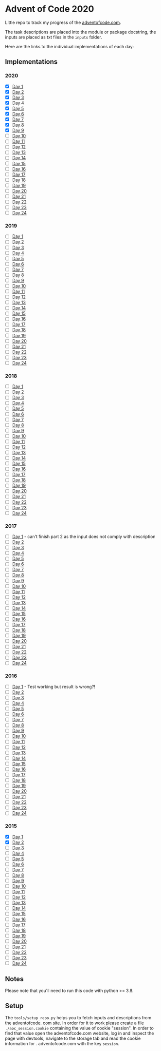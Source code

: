 # Advent of Code 2020

Little repo to track my progress of the [adventofcode.com](https://adventofcode.com).

The task descriptions are placed into the module or package docstring, the inputs are placed
as txt files in the `inputs` folder.

Here are the links to the individual implementations of each day:

## Implementations

### 2020

- [x] [Day 1](year2020/day1/)
- [x] [Day 2](year2020/day2/)
- [x] [Day 3](year2020/day3/)
- [x] [Day 4](year2020/day4/)
- [x] [Day 5](year2020/day5/)
- [x] [Day 6](year2020/day6/)
- [x] [Day 7](year2020/day7/)
- [x] [Day 8](year2020/day8/)
- [x] [Day 9](year2020/day9/)
- [ ] [Day 10](year2020/day10/)
- [ ] [Day 11](year2020/day11/)
- [ ] [Day 12](year2020/day12/)
- [ ] [Day 13](year2020/day13/)
- [ ] [Day 14](year2020/day14/)
- [ ] [Day 15](year2020/day15/)
- [ ] [Day 16](year2020/day16/)
- [ ] [Day 17](year2020/day17/)
- [ ] [Day 18](year2020/day18/)
- [ ] [Day 19](year2020/day19/)
- [ ] [Day 20](year2020/day20/)
- [ ] [Day 21](year2020/day21/)
- [ ] [Day 22](year2020/day22/)
- [ ] [Day 23](year2020/day23/)
- [ ] [Day 24](year2020/day24/)

### 2019

- [ ] [Day 1](year2019/day1/)
- [ ] [Day 2](year2019/day2/)
- [ ] [Day 3](year2019/day3/)
- [ ] [Day 4](year2019/day4/)
- [ ] [Day 5](year2019/day5/)
- [ ] [Day 6](year2019/day6/)
- [ ] [Day 7](year2019/day7/)
- [ ] [Day 8](year2019/day8/)
- [ ] [Day 9](year2019/day9/)
- [ ] [Day 10](year2019/day10/)
- [ ] [Day 11](year2019/day11/)
- [ ] [Day 12](year2019/day12/)
- [ ] [Day 13](year2019/day13/)
- [ ] [Day 14](year2019/day14/)
- [ ] [Day 15](year2019/day15/)
- [ ] [Day 16](year2019/day16/)
- [ ] [Day 17](year2019/day17/)
- [ ] [Day 18](year2019/day18/)
- [ ] [Day 19](year2019/day19/)
- [ ] [Day 20](year2019/day20/)
- [ ] [Day 21](year2019/day21/)
- [ ] [Day 22](year2019/day22/)
- [ ] [Day 23](year2019/day23/)
- [ ] [Day 24](year2019/day24/)

### 2018

- [ ] [Day 1](year2018/day1/)
- [ ] [Day 2](year2018/day2/)
- [ ] [Day 3](year2018/day3/)
- [ ] [Day 4](year2018/day4/)
- [ ] [Day 5](year2018/day5/)
- [ ] [Day 6](year2018/day6/)
- [ ] [Day 7](year2018/day7/)
- [ ] [Day 8](year2018/day8/)
- [ ] [Day 9](year2018/day9/)
- [ ] [Day 10](year2018/day10/)
- [ ] [Day 11](year2018/day11/)
- [ ] [Day 12](year2018/day12/)
- [ ] [Day 13](year2018/day13/)
- [ ] [Day 14](year2018/day14/)
- [ ] [Day 15](year2018/day15/)
- [ ] [Day 16](year2018/day16/)
- [ ] [Day 17](year2018/day17/)
- [ ] [Day 18](year2018/day18/)
- [ ] [Day 19](year2018/day19/)
- [ ] [Day 20](year2018/day20/)
- [ ] [Day 21](year2018/day21/)
- [ ] [Day 22](year2018/day22/)
- [ ] [Day 23](year2018/day23/)
- [ ] [Day 24](year2018/day24/)

### 2017

- [ ] [Day 1](year2017/day1/) - can't finish part 2 as the input does not comply with 
  description
- [ ] [Day 2](year2017/day2/)
- [ ] [Day 3](year2017/day3/)
- [ ] [Day 4](year2017/day4/)
- [ ] [Day 5](year2017/day5/)
- [ ] [Day 6](year2017/day6/)
- [ ] [Day 7](year2017/day7/)
- [ ] [Day 8](year2017/day8/)
- [ ] [Day 9](year2017/day9/)
- [ ] [Day 10](year2017/day10/)
- [ ] [Day 11](year2017/day11/)
- [ ] [Day 12](year2017/day12/)
- [ ] [Day 13](year2017/day13/)
- [ ] [Day 14](year2017/day14/)
- [ ] [Day 15](year2017/day15/)
- [ ] [Day 16](year2017/day16/)
- [ ] [Day 17](year2017/day17/)
- [ ] [Day 18](year2017/day18/)
- [ ] [Day 19](year2017/day19/)
- [ ] [Day 20](year2017/day20/)
- [ ] [Day 21](year2017/day21/)
- [ ] [Day 22](year2017/day22/)
- [ ] [Day 23](year2017/day23/)
- [ ] [Day 24](year2017/day24/)

### 2016

- [ ] [Day 1](year2016/day1/) - Test working but result is wrong?!
- [ ] [Day 2](year2016/day2/)
- [ ] [Day 3](year2016/day3/)
- [ ] [Day 4](year2016/day4/)
- [ ] [Day 5](year2016/day5/)
- [ ] [Day 6](year2016/day6/)
- [ ] [Day 7](year2016/day7/)
- [ ] [Day 8](year2016/day8/)
- [ ] [Day 9](year2016/day9/)
- [ ] [Day 10](year2016/day10/)
- [ ] [Day 11](year2016/day11/)
- [ ] [Day 12](year2016/day12/)
- [ ] [Day 13](year2016/day13/)
- [ ] [Day 14](year2016/day14/)
- [ ] [Day 15](year2016/day15/)
- [ ] [Day 16](year2016/day16/)
- [ ] [Day 17](year2016/day17/)
- [ ] [Day 18](year2016/day18/)
- [ ] [Day 19](year2016/day19/)
- [ ] [Day 20](year2016/day20/)
- [ ] [Day 21](year2016/day21/)
- [ ] [Day 22](year2016/day22/)
- [ ] [Day 23](year2016/day23/)
- [ ] [Day 24](year2016/day24/)

### 2015

- [x] [Day 1](year2015/day1/)
- [x] [Day 2](year2015/day2/)
- [ ] [Day 3](year2015/day3/)
- [ ] [Day 4](year2015/day4/)
- [ ] [Day 5](year2015/day5/)
- [ ] [Day 6](year2015/day6/)
- [ ] [Day 7](year2015/day7/)
- [ ] [Day 8](year2015/day8/)
- [ ] [Day 9](year2015/day9/)
- [ ] [Day 10](year2015/day10/)
- [ ] [Day 11](year2015/day11/)
- [ ] [Day 12](year2015/day12/)
- [ ] [Day 13](year2015/day13/)
- [ ] [Day 14](year2015/day14/)
- [ ] [Day 15](year2015/day15/)
- [ ] [Day 16](year2015/day16/)
- [ ] [Day 17](year2015/day17/)
- [ ] [Day 18](year2015/day18/)
- [ ] [Day 19](year2015/day19/)
- [ ] [Day 20](year2015/day20/)
- [ ] [Day 21](year2015/day21/)
- [ ] [Day 22](year2015/day22/)
- [ ] [Day 23](year2015/day23/)
- [ ] [Day 24](year2015/day24/)

## Notes

Please note that you'll need to run this code with python >= 3.8.

## Setup

The `tools/setup_repo.py` helps you to fetch inputs and descriptions from the adventofcode.
com site. In order for it to work please create a file `./aoc_session.cookie` containing 
the value of cookie "session".
In order to find that value open the adventofcode.com website, log in and inspect the page 
with devtools, navigate to the storage tab and read the cookie information for .
adventofcode.com with the key `session`.